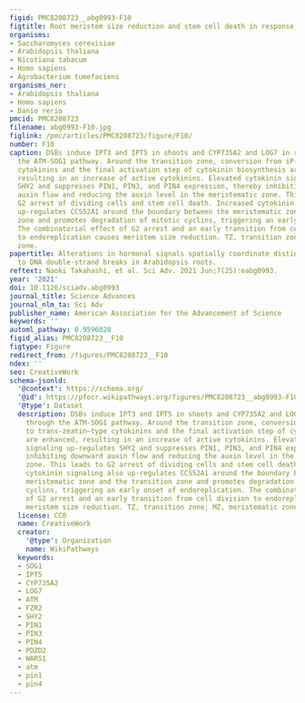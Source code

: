 ```yaml
---
figid: PMC8208723__abg0993-F10
figtitle: Root meristem size reduction and stem cell death in response to DSBs
organisms:
- Saccharomyces cerevisiae
- Arabidopsis thaliana
- Nicotiana tabacum
- Homo sapiens
- Agrobacterium tumefaciens
organisms_ner:
- Arabidopsis thaliana
- Homo sapiens
- Danio rerio
pmcid: PMC8208723
filename: abg0993-F10.jpg
figlink: /pmc/articles/PMC8208723/figure/F10/
number: F10
caption: DSBs induce IPT3 and IPT5 in shoots and CYP735A2 and LOG7 in roots through
  the ATM-SOG1 pathway. Around the transition zone, conversion from iP- to trans-zeatin–type
  cytokinins and the final activation step of cytokinin biosynthesis are enhanced,
  resulting in an increase of active cytokinins. Elevated cytokinin signaling up-regulates
  SHY2 and suppresses PIN1, PIN3, and PIN4 expression, thereby inhibiting downward
  auxin flow and reducing the auxin level in the meristematic zone. This leads to
  G2 arrest of dividing cells and stem cell death. Increased cytokinin signaling also
  up-regulates CCS52A1 around the boundary between the meristematic zone and the transition
  zone and promotes degradation of mitotic cyclins, triggering an early onset of endoreplication.
  The combinatorial effect of G2 arrest and an early transition from cell division
  to endoreplication causes meristem size reduction. TZ, transition zone; MZ, meristematic
  zone.
papertitle: Alterations in hormonal signals spatially coordinate distinct responses
  to DNA double-strand breaks in Arabidopsis roots.
reftext: Naoki Takahashi, et al. Sci Adv. 2021 Jun;7(25):eabg0993.
year: '2021'
doi: 10.1126/sciadv.abg0993
journal_title: Science Advances
journal_nlm_ta: Sci Adv
publisher_name: American Association for the Advancement of Science
keywords: ''
automl_pathway: 0.9596028
figid_alias: PMC8208723__F10
figtype: Figure
redirect_from: /figures/PMC8208723__F10
ndex: ''
seo: CreativeWork
schema-jsonld:
  '@context': https://schema.org/
  '@id': https://pfocr.wikipathways.org/figures/PMC8208723__abg0993-F10.html
  '@type': Dataset
  description: DSBs induce IPT3 and IPT5 in shoots and CYP735A2 and LOG7 in roots
    through the ATM-SOG1 pathway. Around the transition zone, conversion from iP-
    to trans-zeatin–type cytokinins and the final activation step of cytokinin biosynthesis
    are enhanced, resulting in an increase of active cytokinins. Elevated cytokinin
    signaling up-regulates SHY2 and suppresses PIN1, PIN3, and PIN4 expression, thereby
    inhibiting downward auxin flow and reducing the auxin level in the meristematic
    zone. This leads to G2 arrest of dividing cells and stem cell death. Increased
    cytokinin signaling also up-regulates CCS52A1 around the boundary between the
    meristematic zone and the transition zone and promotes degradation of mitotic
    cyclins, triggering an early onset of endoreplication. The combinatorial effect
    of G2 arrest and an early transition from cell division to endoreplication causes
    meristem size reduction. TZ, transition zone; MZ, meristematic zone.
  license: CC0
  name: CreativeWork
  creator:
    '@type': Organization
    name: WikiPathways
  keywords:
  - SOG1
  - IPT5
  - CYP735A2
  - LOG7
  - ATM
  - FZR2
  - SHY2
  - PIN1
  - PIN3
  - PIN4
  - PDZD2
  - WARS1
  - atm
  - pin1
  - pin4
---
```

